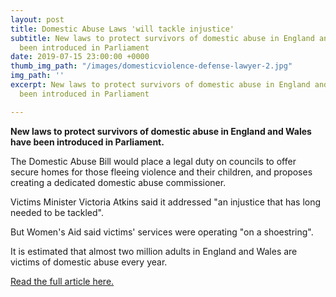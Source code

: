 ```yaml
---
layout: post
title: Domestic Abuse Laws 'will tackle injustice'
subtitle: New laws to protect survivors of domestic abuse in England and Wales have
  been introduced in Parliament
date: 2019-07-15 23:00:00 +0000
thumb_img_path: "/images/domesticviolence-defense-lawyer-2.jpg"
img_path: ''
excerpt: New laws to protect survivors of domestic abuse in England and Wales have
  been introduced in Parliament

---
```

**New laws to protect survivors of domestic abuse in England and Wales have been introduced in Parliament.**

The Domestic Abuse Bill would place a legal duty on councils to offer secure homes for those fleeing violence and their children, and proposes creating a dedicated domestic abuse commissioner.

Victims Minister Victoria Atkins said it addressed "an injustice that has long needed to be tackled".

But Women's Aid said victims' services were operating "on a shoestring".

It is estimated that almost two million adults in England and Wales are victims of domestic abuse every year.

  
[Read the full article here.](https://www.bbc.co.uk/news/uk-politics-49003726)